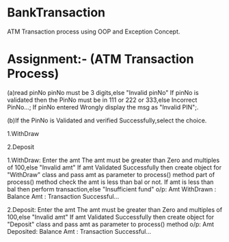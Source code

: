 # BankTransaction
ATM Transaction process using OOP and Exception Concept.

# Assignment:- (ATM Transaction Process)

(a)read pinNo pinNo must be 3 digits,else "Invalid pinNo" If pinNo is validated then the PinNo must be in 111 or 222 or 333,else Incorrect PinNo...; If pinNo entered Wrongly display the msg as "Invalid PIN";.

(b)If the PinNo is Validated and verified Successfully,select the choice.

1.WithDraw

2.Deposit

1.WithDraw: Enter the amt The amt must be greater than Zero and multiples of 100,else "Invalid amt" If amt Validated Successfully then create object for "WithDraw" class and
pass amt as parameter to process() method part of process() method check the amt is less than bal or not. If amt is less than bal then perform transaction,else "Insufficient fund" o/p:
Amt WithDrawn :
Balance Amt :
Transaction Successful...

2.Deposit:
Enter the amt
The amt must be greater than Zero and multiples of 100,else "Invalid amt" If amt Validated Successfully then create object for "Deposit" class and pass amt as parameter to process() method o/p:
Amt Deposited:
Balance Amt :
Transaction Successful...

